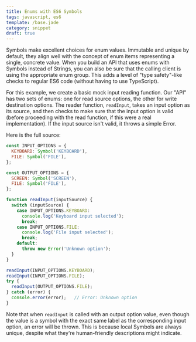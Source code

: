 ```yaml
---
title: Enums with ES6 Symbols
tags: javascript, es6
template: /base.jade
category: snippet
draft: true
---
```


Symbols make excellent choices for enum values. Immutable and unique by default, they align well with the concept of enum items representing a single, concrete value. When you build an API that uses enums with Symbols instead of Strings, you can also be sure that the calling client is using the appropriate enum group. This adds a level of "type safety"-like checks to regular ES6 code (without having to use TypeScript).

For this example, we create a basic mock input reading function. Our "API" has two sets of enums: one for read source options, the other for write destination options. The reader function, `readInput`, takes an input option as its source, and then checks to make sure that the input option is valid (before proceeding with the read function, if this were a real implementation). If the input source isn't valid, it throws a simple Error.

Here is the full source:

```javascript
const INPUT_OPTIONS = {
  KEYBOARD: Symbol('KEYBOARD'),
  FILE: Symbol('FILE'),
};

const OUTPUT_OPTIONS = {
  SCREEN: Symbol('SCREEN'),
  FILE: Symbol('FILE'),
};

function readInput(inputSource) {
  switch (inputSource) {
    case INPUT_OPTIONS.KEYBOARD:
      console.log('Keyboard input selected');
      break;
    case INPUT_OPTIONS.FILE:
      console.log('File input selected');
      break;
    default:
      throw new Error('Unknown option');
  }
}

readInput(INPUT_OPTIONS.KEYBOARD);
readInput(INPUT_OPTIONS.FILE);
try {
  readInput(OUTPUT_OPTIONS.FILE);
} catch (error) {
  console.error(error);   // Error: Unknown option
}
```

Note that when `readInput` is called with an output option value, even though the value is a symbol with the exact same label as the corresponding input option, an error will be thrown. This is because local Symbols are always unique, despite what they're human-friendly descriptions might indicate.
